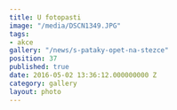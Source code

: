 ```yaml
---
title: U fotopasti
image: "/media/DSCN1349.JPG"
tags:
- akce
gallery: "/news/s-pataky-opet-na-stezce"
position: 37
published: true
date: 2016-05-02 13:36:12.000000000 Z
category: gallery
layout: photo
---
```

